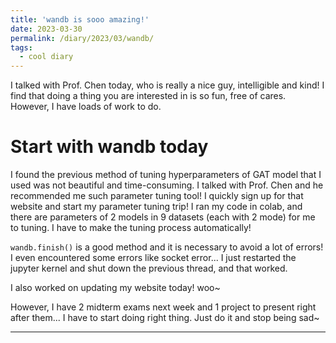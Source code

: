 ```yaml
---
title: 'wandb is sooo amazing!'
date: 2023-03-30
permalink: /diary/2023/03/wandb/
tags:
  - cool diary
---
```


I talked with Prof. Chen today, who is really a nice guy, intelligible and kind! I find that doing a thing you are interested in is so fun, free of cares. However, I have loads of work to do.

Start with wandb today
======
I found the previous method of tuning hyperparameters of GAT model that I used was not beautiful and time-consuming. I talked with Prof. Chen and he recommended me such parameter tuning tool! I quickly sign up for that website and start my parameter tuning trip! I ran my code in colab, and there are parameters of 2 models in 9 datasets (each with 2 mode) for me to tuning. I have to make the tuning process automatically!

`wandb.finish()` is a good method and it is necessary to avoid a lot of errors! I even encountered some errors like socket error... I just restarted the jupyter kernel and shut down the previous thread, and that worked.

I also worked on updating my website today! woo~

However, I have 2 midterm exams next week and 1 project to present right after them... I have to start doing right thing. Just do it and stop being sad~

------
